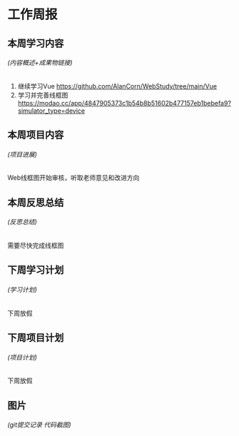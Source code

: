 # 工作周报

## 本周学习内容

###### (内容概述+成果物链接)

1. 继续学习Vue
https://github.com/AlanCorn/WebStudy/tree/main/Vue
2. 学习并完善线框图
https://modao.cc/app/4847905373c1b54b8b51602b477157eb1bebefa9?simulator_type=device

## 本周项目内容

###### (项目进展)

Web线框图开始审核，听取老师意见和改进方向

## 本周反思总结

###### (反思总结)

需要尽快完成线框图

## 下周学习计划

###### (学习计划)

下周放假

## 下周项目计划

###### (项目计划)

下周放假

## 图片

###### (git提交记录 代码截图)